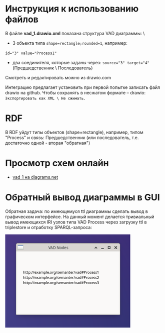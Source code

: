 # Инструкция к использованию файлов

В файле **vad_1.drawio.xml** показана структура VAD диаграммы: \

- 3 объекта типа `shape=rectangle;rounded=1`, например:

`id="3" value="Process1"`

- два соединителя, которые заданы через: `source="3" target="4"` (Предшедственник \ Последователь)

Смотреть и редактировать можно из drawio.com

Интеграцию предлагает установить при первой попытке записать файл drawio на github.
Чтобы сохранять в несжатом формате – drawio: `Экспортировать как XML \ Не сжимать. `

# RDF

В RDF уйдут типы объектов (shape=rectangle), например, типом "Process" и связь: Предшедственник (или последователь, т.е. достаточно одной - вторая "обратная")

# Просмотр схем онлайн

- [vad_1 на diagrams.net](https://app.diagrams.net/?src=about#Hbpmbpm%2FSemanticBPM%2Fmain%2FVAD-LD-drawio%2FfileUTF_v1_xml2.drawio.xml#%7B%22pageId%22%3A%228ce9d11a-91a2-4d17-14d8-a56ed91bf033%22%7D)

# Обратный вывод диаграммы в GUI

Обратная задача: по имеющемуся ttl диаграммы сделать вывод в графическом интерфейсе. На данный момент делается тривиальный вывод имеющихся IRI узлов типа VAD Process через загрузку ttl в triplestore и отработку SPARQL-запроса:

<img src="gui_output_1.png" width="400" />
